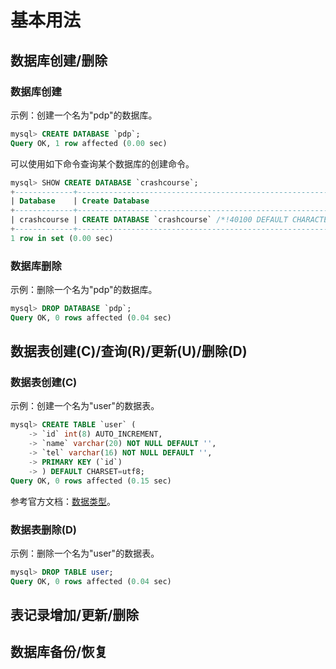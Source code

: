 # 基本用法

## 数据库创建/删除

### 数据库创建

示例：创建一个名为"pdp"的数据库。

```sql
mysql> CREATE DATABASE `pdp`;
Query OK, 1 row affected (0.00 sec)
```

可以使用如下命令查询某个数据库的创建命令。

```sql
mysql> SHOW CREATE DATABASE `crashcourse`;
+-------------+------------------------------------------------------------------------+
| Database    | Create Database                                                        |
+-------------+------------------------------------------------------------------------+
| crashcourse | CREATE DATABASE `crashcourse` /*!40100 DEFAULT CHARACTER SET latin1 */ |
+-------------+------------------------------------------------------------------------+
1 row in set (0.00 sec)
```


### 数据库删除

示例：删除一个名为"pdp"的数据库。

```sql
mysql> DROP DATABASE `pdp`;
Query OK, 0 rows affected (0.04 sec)
```


## 数据表创建(C)/查询(R)/更新(U)/删除(D)

### 数据表创建(C)

示例：创建一个名为"user"的数据表。

```sql
mysql> CREATE TABLE `user` (
    -> `id` int(8) AUTO_INCREMENT,
    -> `name` varchar(20) NOT NULL DEFAULT '',
    -> `tel` varchar(16) NOT NULL DEFAULT '',
    -> PRIMARY KEY (`id`)
    -> ) DEFAULT CHARSET=utf8;
Query OK, 0 rows affected (0.15 sec)
```

参考官方文档：[数据类型](http://dev.mysql.com/doc/refman/5.6/en/data-types.html)。


### 数据表删除(D)

示例：删除一个名为"user"的数据表。

```sql
mysql> DROP TABLE user;
Query OK, 0 rows affected (0.04 sec)
```


## 表记录增加/更新/删除


## 数据库备份/恢复








